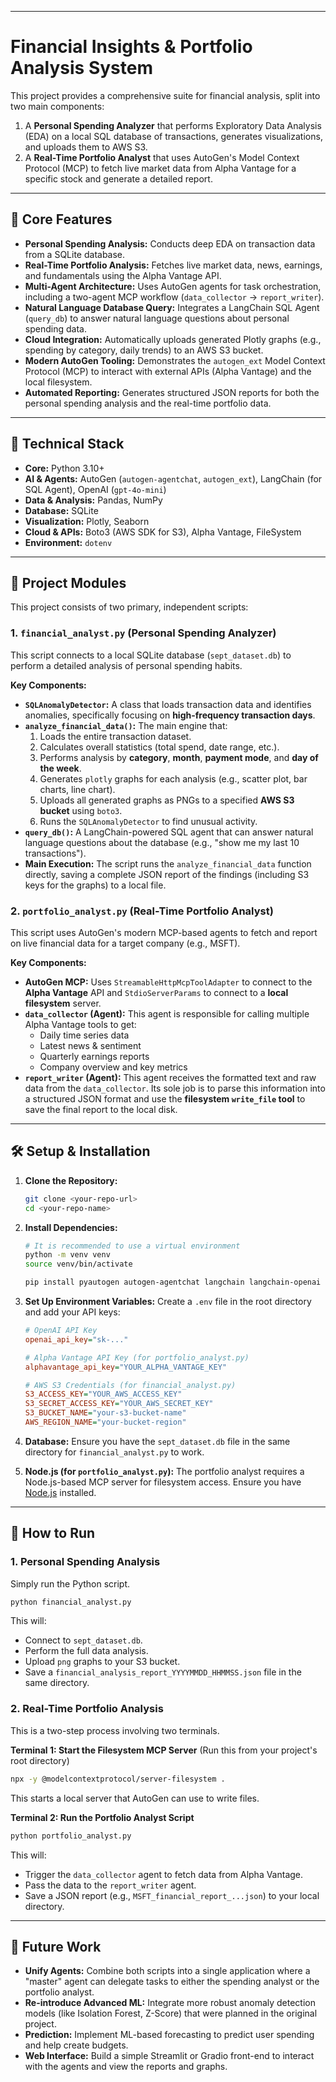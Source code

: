 -----

# Financial Insights & Portfolio Analysis System

This project provides a comprehensive suite for financial analysis, split into two main components:

1.  A **Personal Spending Analyzer** that performs Exploratory Data Analysis (EDA) on a local SQL database of transactions, generates visualizations, and uploads them to AWS S3.
2.  A **Real-Time Portfolio Analyst** that uses AutoGen's Model Context Protocol (MCP) to fetch live market data from Alpha Vantage for a specific stock and generate a detailed report.

-----

## 🚀 Core Features

  * **Personal Spending Analysis:** Conducts deep EDA on transaction data from a SQLite database.
  * **Real-Time Portfolio Analysis:** Fetches live market data, news, earnings, and fundamentals using the Alpha Vantage API.
  * **Multi-Agent Architecture:** Uses AutoGen agents for task orchestration, including a two-agent MCP workflow (`data_collector` -\> `report_writer`).
  * **Natural Language Database Query:** Integrates a LangChain SQL Agent (`query_db`) to answer natural language questions about personal spending data.
  * **Cloud Integration:** Automatically uploads generated Plotly graphs (e.g., spending by category, daily trends) to an AWS S3 bucket.
  * **Modern AutoGen Tooling:** Demonstrates the `autogen_ext` Model Context Protocol (MCP) to interact with external APIs (Alpha Vantage) and the local filesystem.
  * **Automated Reporting:** Generates structured JSON reports for both the personal spending analysis and the real-time portfolio data.

-----

## 🔧 Technical Stack

  * **Core:** Python 3.10+
  * **AI & Agents:** AutoGen (`autogen-agentchat`, `autogen_ext`), LangChain (for SQL Agent), OpenAI (`gpt-4o-mini`)
  * **Data & Analysis:** Pandas, NumPy
  * **Database:** SQLite
  * **Visualization:** Plotly, Seaborn
  * **Cloud & APIs:** Boto3 (AWS SDK for S3), Alpha Vantage, FileSystem
  * **Environment:** `dotenv`

-----

## 📁 Project Modules

This project consists of two primary, independent scripts:

### 1\. `financial_analyst.py` (Personal Spending Analyzer)

This script connects to a local SQLite database (`sept_dataset.db`) to perform a detailed analysis of personal spending habits.

**Key Components:**

  * **`SQLAnomalyDetector`:** A class that loads transaction data and identifies anomalies, specifically focusing on **high-frequency transaction days**.
  * **`analyze_financial_data()`:** The main engine that:
    1.  Loads the entire transaction dataset.
    2.  Calculates overall statistics (total spend, date range, etc.).
    3.  Performs analysis by **category**, **month**, **payment mode**, and **day of the week**.
    4.  Generates `plotly` graphs for each analysis (e.g., scatter plot, bar charts, line chart).
    5.  Uploads all generated graphs as PNGs to a specified **AWS S3 bucket** using `boto3`.
    6.  Runs the `SQLAnomalyDetector` to find unusual activity.
  * **`query_db()`:** A LangChain-powered SQL agent that can answer natural language questions about the database (e.g., "show me my last 10 transactions").
  * **Main Execution:** The script runs the `analyze_financial_data` function directly, saving a complete JSON report of the findings (including S3 keys for the graphs) to a local file.

### 2\. `portfolio_analyst.py` (Real-Time Portfolio Analyst)

This script uses AutoGen's modern MCP-based agents to fetch and report on live financial data for a target company (e.g., MSFT).

**Key Components:**

  * **AutoGen MCP:** Uses `StreamableHttpMcpToolAdapter` to connect to the **Alpha Vantage** API and `StdioServerParams` to connect to a **local filesystem** server.
  * **`data_collector` (Agent):** This agent is responsible for calling multiple Alpha Vantage tools to get:
      * Daily time series data
      * Latest news & sentiment
      * Quarterly earnings reports
      * Company overview and key metrics
  * **`report_writer` (Agent):** This agent receives the formatted text and raw data from the `data_collector`. Its sole job is to parse this information into a structured JSON format and use the **filesystem `write_file` tool** to save the final report to the local disk.

-----

## 🛠️ Setup & Installation

1.  **Clone the Repository:**

    ```bash
    git clone <your-repo-url>
    cd <your-repo-name>
    ```

2.  **Install Dependencies:**

    ```bash
    # It is recommended to use a virtual environment
    python -m venv venv
    source venv/bin/activate 

    pip install pyautogen autogen-agentchat langchain langchain-openai pandas plotly boto3 python-dotenv numpy seaborn
    ```

3.  **Set Up Environment Variables:**
    Create a `.env` file in the root directory and add your API keys:

    ```ini
    # OpenAI API Key
    openai_api_key="sk-..."

    # Alpha Vantage API Key (for portfolio_analyst.py)
    alphavantage_api_key="YOUR_ALPHA_VANTAGE_KEY"

    # AWS S3 Credentials (for financial_analyst.py)
    S3_ACCESS_KEY="YOUR_AWS_ACCESS_KEY"
    S3_SECRET_ACCESS_KEY="YOUR_AWS_SECRET_KEY"
    S3_BUCKET_NAME="your-s3-bucket-name"
    AWS_REGION_NAME="your-bucket-region" 
    ```

4.  **Database:**
    Ensure you have the `sept_dataset.db` file in the same directory for `financial_analyst.py` to work.

5.  **Node.js (for `portfolio_analyst.py`):**
    The portfolio analyst requires a Node.js-based MCP server for filesystem access. Ensure you have [Node.js](https://nodejs.org/) installed.

-----

## 🏃 How to Run

### 1\. Personal Spending Analysis

Simply run the Python script.

```bash
python financial_analyst.py
```

This will:

  * Connect to `sept_dataset.db`.
  * Perform the full data analysis.
  * Upload `png` graphs to your S3 bucket.
  * Save a `financial_analysis_report_YYYYMMDD_HHMMSS.json` file in the same directory.

### 2\. Real-Time Portfolio Analysis

This is a two-step process involving two terminals.

**Terminal 1: Start the Filesystem MCP Server**
(Run this from your project's root directory)

```bash
npx -y @modelcontextprotocol/server-filesystem .
```

This starts a local server that AutoGen can use to write files.

**Terminal 2: Run the Portfolio Analyst Script**

```bash
python portfolio_analyst.py
```

This will:

  * Trigger the `data_collector` agent to fetch data from Alpha Vantage.
  * Pass the data to the `report_writer` agent.
  * Save a JSON report (e.g., `MSFT_financial_report_...json`) to your local directory.

-----

## 🔮 Future Work

  * **Unify Agents:** Combine both scripts into a single application where a "master" agent can delegate tasks to either the spending analyst or the portfolio analyst.
  * **Re-introduce Advanced ML:** Integrate more robust anomaly detection models (like Isolation Forest, Z-Score) that were planned in the original project.
  * **Prediction:** Implement ML-based forecasting to predict user spending and help create budgets.
  * **Web Interface:** Build a simple Streamlit or Gradio front-end to interact with the agents and view the reports and graphs.

